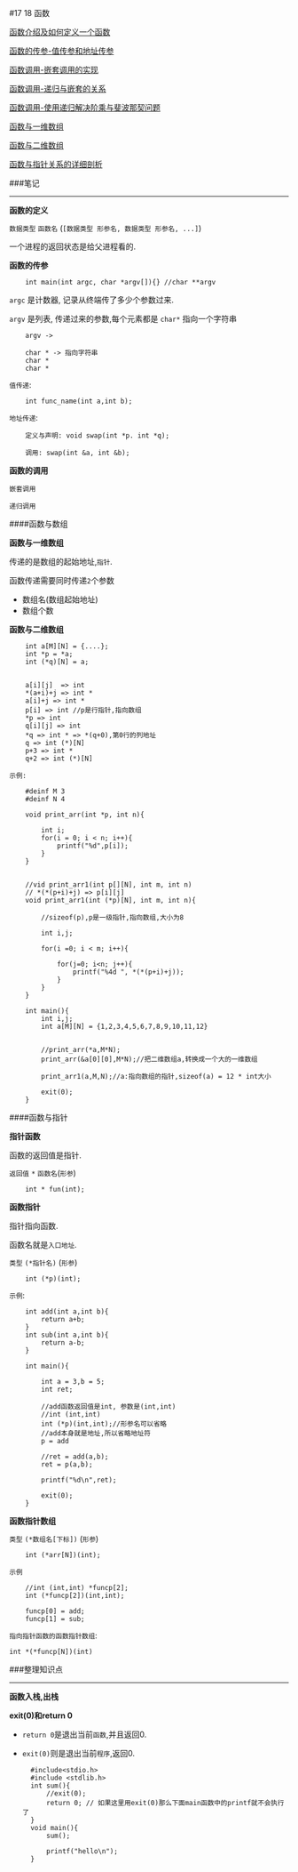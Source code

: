 #17 18 函数

[函数介绍及如何定义一个函数](http://www.wyzc.com/play/8704/2982/#12543 "函数介绍及如何定义一个函数")

[函数的传参-值传参和地址传参](http://www.wyzc.com/play/8704/2982/#12544 "函数的传参-值传参和地址传参")

[函数调用-嵌套调用的实现](http://www.wyzc.com/play/8704/2982/#12545 "函数调用-嵌套调用的实现")

[函数调用-递归与嵌套的关系](http://www.wyzc.com/play/8704/2982/#12546 "函数调用-递归与嵌套的关系")

[函数调用-使用递归解决阶乘与斐波那契问题](http://www.wyzc.com/play/8704/2982/#12547 "函数调用-使用递归解决阶乘与斐波那契问题")

[函数与一维数组](http://www.wyzc.com/play/8704/2982/#12548 "函数与一维数组")

[函数与二维数组](http://www.wyzc.com/play/8704/2982/#12549 "函数与二维数组")

[函数与指针关系的详细剖析](http://www.wyzc.com/play/8704/2982/#12551 "函数与指针关系的详细剖析")

###笔记

---

**函数的定义**

`数据类型` `函数名` (`[数据类型 形参名, 数据类型 形参名, ...]`)

一个进程的返回状态是给父进程看的.

**函数的传参**

		int main(int argc, char *argv[]){} //char **argv
		
`argc` 是计数器, 记录从终端传了多少个参数过来.

`argv` 是列表, 传递过来的参数,每个元素都是 `char*` 指向一个字符串

		argv ->
		
		char * -> 指向字符串 
		char *
		char *
		
`值传递`:

		int func_name(int a,int b);
		
`地址传递`:
		
		定义与声明: void swap(int *p. int *q);
		
		调用: swap(int &a, int &b);

**函数的调用**

`嵌套调用`

`递归调用`

####函数与数组

**函数与一维数组**

传递的是数组的起始地址,`指针`.

函数传递需要同时传递`2`个参数

* 数组名(数组起始地址)
* 数组个数

**函数与二维数组**


		int a[M][N] = {....};
		int *p = *a;
		int (*q)[N] = a;


		a[i][j]  => int
		*(a+i)+j => int *	
		a[i]+j => int *
		p[i] => int //p是行指针,指向数组
		*p => int
		q[i][j] => int
		*q => int * => *(q+0),第0行的列地址
		q => int (*)[N]
		p+3 => int *
		q+2 => int (*)[N]


`示例:`
		
		#deinf M 3
		#deinf N 4
		
		void print_arr(int *p, int n){
	
			int i;
			for(i = 0; i < n; i++){
				printf("%d",p[i]);
			}
		}
		
		
		//vid print_arr1(int p[][N], int m, int n)
		// *(*(p+i)+j) => p[i][j]
		void print_arr1(int (*p)[N], int m, int n){
			
			//sizeof(p),p是一级指针,指向数组,大小为8
			
			int i,j;
			
			for(i =0; i < m; i++){
				
				for(j=0; i<n; j++){
					printf("%4d ", *(*(p+i)+j));
				}
			}
		}
		
		int main(){
			int i,j;
			int a[M][N] = {1,2,3,4,5,6,7,8,9,10,11,12}
			
			
			//print_arr(*a,M*N);
			print_arr(&a[0][0],M*N);//把二维数组a,转换成一个大的一维数组
			
			print_arr1(a,M,N);//a:指向数组的指针,sizeof(a) = 12 * int大小
			
			exit(0);
		}

####函数与指针

**指针函数**

函数的返回值是指针.

`返回值` `*` `函数名`(`形参`)

		int * fun(int);

**函数指针**

指针指向函数. 

函数名就是`入口地址`.

`类型` `(*指针名)` (`形参`)

		int (*p)(int);
		
`示例`:

		int add(int a,int b){
			return a+b;
		}
		int sub(int a,int b){
			return a-b;
		}
		
		int main(){
			
			int a = 3,b = 5;
			int ret;
			
			//add函数返回值是int, 参数是(int,int)
			//int (int,int) 
			int (*p)(int,int);//形参名可以省略
			//add本身就是地址,所以省略地址符
			p = add
			
			//ret = add(a,b);
			ret = p(a,b);
			
			printf("%d\n",ret);
			
			exit(0);
		}

**函数指针数组**

`类型` `(*数组名[下标])` (`形参`)

		int (*arr[N])(int);
		
`示例`		
		
		//int (int,int) *funcp[2];
		int (*funcp[2])(int,int);
		
		funcp[0] = add;
		funcp[1] = sub;
		
`指向指针函数的函数指针数组`:

`int *(*funcp[N])(int)`

###整理知识点

---

**函数入栈,出栈**

**exit(0)和return 0**

* `return 0`是退出当前`函数`,并且返回0.
* `exit(0)`则是退出当前`程序`,返回0.

		#include<stdio.h>
		#include <stdlib.h>
		int sum(){
			//exit(0);
			return 0; // 如果这里用exit(0)那么下面main函数中的printf就不会执行了
		}
		void main(){
			sum();

			printf("hello\n");
		}